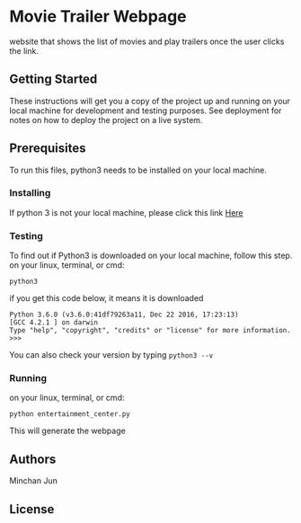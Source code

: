 # Movie Trailer Webpage
website that shows the list of movies and play trailers once the user clicks the link.

## Getting Started
These instructions will get you a copy of the project up and running on your local machine for development and testing purposes. See deployment for notes on how to deploy the project on a live system.

## Prerequisites
To run this files, python3 needs to be installed on your local machine.

### Installing
If python 3 is not your local machine, please click this link [Here](https://www.python.org/downloads/)

### Testing
To find out if Python3 is downloaded on your local machine, follow this step.
on your linux, terminal, or cmd:
```
python3
```
if you get this code below, it means it is downloaded
```
Python 3.6.0 (v3.6.0:41df79263a11, Dec 22 2016, 17:23:13)
[GCC 4.2.1 ] on darwin
Type "help", "copyright", "credits" or "license" for more information.
>>>
```

You can also check your version by typing `python3 --v`

### Running

on your linux, terminal, or cmd:

```
python entertainment_center.py
```

This will generate the webpage

## Authors
Minchan Jun

## License
